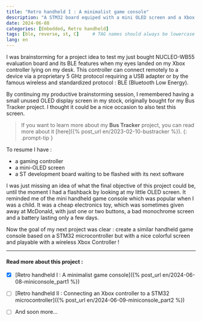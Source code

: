 ```yaml
---
title: "Retro handheld I : A minimalist game console"
description: "A STM32 board equiped with a mini OLED screen and a Xbox Controller to recreate some old memories..."
date: 2024-06-08
categories: [Embedded, Retro handheld]
tags: [ble, reverse, st, C]     # TAG names should always be lowercase
lang: en
---
```


I was brainstorming for a project idea to test my just bought NUCLEO-WB55 evaluation board and its BLE features when my eyes landed on my Xbox controller lying on my desk. This controller can connect remotely to a device via a proprietary 5 GHz protocol requiring a USB adapter or by the famous wireless and standardized protocol : BLE (Bluetooth Low Energy). 

By continuing my productive brainstorming session, I remembered having a small unused OLED display screen in my stock, originally bought for my Bus Tracker project. I thought it could be a nice occasion to also test this screen.

> If you want to learn more about my **Bus Tracker** project, you can read more about it [here]({% post_url en/2023-02-10-bustracker %}).
{: .prompt-tip }

To resume I have : 
- a gaming controller
- a mini-OLED screen 
- a ST development board waiting to be flashed with its next software

I was just missing an idea of what the final objective of this project could be, until the moment I had a flashback by looking at my little OLED screen. It reminded me of
the mini handheld game console which was popular when I was a child. It was a cheap electronics toy, which was sometimes given away at McDonald, with just one or two buttons, a bad monochrome screen and a battery lasting only a few days.

Now the goal of my next project was clear : create a similar handheld game console based on a STM32 microcontroller but with a nice colorful screen and playable with a wireless Xbox Controller !

***

#### Read more about this project :
- [x] [Retro handheld I : A minimalist game console]({% post_url en/2024-06-08-miniconsole_part1 %})
- [ ] [Retro handheld II : Connecting an Xbox controller to a STM32 microcontroller]({% post_url en/2024-06-09-miniconsole_part2 %})
- [ ] And soon more...

